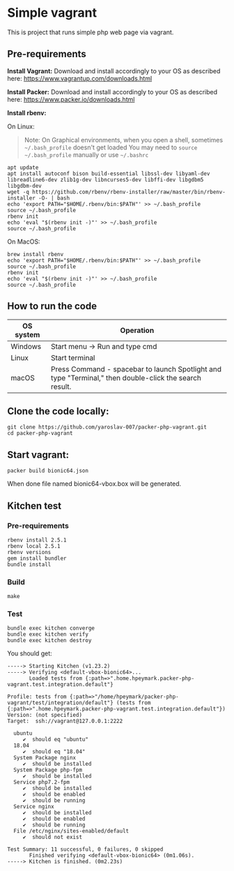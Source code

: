 

# Simple vagrant
This is project that runs simple php web page via vagrant.

## Pre-requirements

**Install Vagrant:**
Download and install accordingly to your OS as described here:
https://www.vagrantup.com/downloads.html

**Install Packer:**
Download and install accordingly to your OS as described here:
https://www.packer.io/downloads.html


**Install rbenv:**


On Linux:
> Note:
> On Graphical environments, when you open a shell, sometimes `~/.bash_profile` doesn't get loaded
> You may need to `source ~/.bash_profile` manually or use `~/.bashrc`

```
apt update
apt install autoconf bison build-essential libssl-dev libyaml-dev libreadline6-dev zlib1g-dev libncurses5-dev libffi-dev libgdbm5 libgdbm-dev
wget -q https://github.com/rbenv/rbenv-installer/raw/master/bin/rbenv-installer -O- | bash
echo 'export PATH="$HOME/.rbenv/bin:$PATH"' >> ~/.bash_profile
source ~/.bash_profile
rbenv init
echo 'eval "$(rbenv init -)"' >> ~/.bash_profile
source ~/.bash_profile
```
On MacOS:
```
brew install rbenv
echo 'export PATH="$HOME/.rbenv/bin:$PATH"' >> ~/.bash_profile
source ~/.bash_profile
rbenv init
echo 'eval "$(rbenv init -)"' >> ~/.bash_profile
source ~/.bash_profile
```
## How to run the code


 OS system | Operation
 ------------ | -------------
| Windows | Start menu -> Run and type cmd |
| Linux  |Start terminal |
| macOS | Press Command - spacebar to launch Spotlight and type "Terminal," then double-click the search result. |

## Clone the code locally:

    git clone https://github.com/yaroslav-007/packer-php-vagrant.git
    cd packer-php-vagrant

## Start vagrant:

    packer build bionic64.json
 

When done file named bionic64-vbox.box will be generated.

## Kitchen test
### Pre-requirements
```
rbenv install 2.5.1
rbenv local 2.5.1
rbenv versions
gem install bundler
bundle install
```

  

### Build

```
make
```

### Test
```
bundle exec kitchen converge
bundle exec kitchen verify
bundle exec kitchen destroy
```

You should get:

    -----> Starting Kitchen (v1.23.2)
    -----> Verifying <default-vbox-bionic64>...
           Loaded tests from {:path=>".home.hpeymark.packer-php-vagrant.test.integration.default"} 
    
    Profile: tests from {:path=>"/home/hpeymark/packer-php-vagrant/test/integration/default"} (tests from {:path=>".home.hpeymark.packer-php-vagrant.test.integration.default"})
    Version: (not specified)
    Target:  ssh://vagrant@127.0.0.1:2222
    
      ubuntu
         ✔  should eq "ubuntu"
      18.04
         ✔  should eq "18.04"
      System Package nginx
         ✔  should be installed
      System Package php-fpm
         ✔  should be installed
      Service php7.2-fpm
         ✔  should be installed
         ✔  should be enabled
         ✔  should be running
      Service nginx
         ✔  should be installed
         ✔  should be enabled
         ✔  should be running
      File /etc/nginx/sites-enabled/default
         ✔  should not exist
    
    Test Summary: 11 successful, 0 failures, 0 skipped
           Finished verifying <default-vbox-bionic64> (0m1.06s).
    -----> Kitchen is finished. (0m2.23s)

